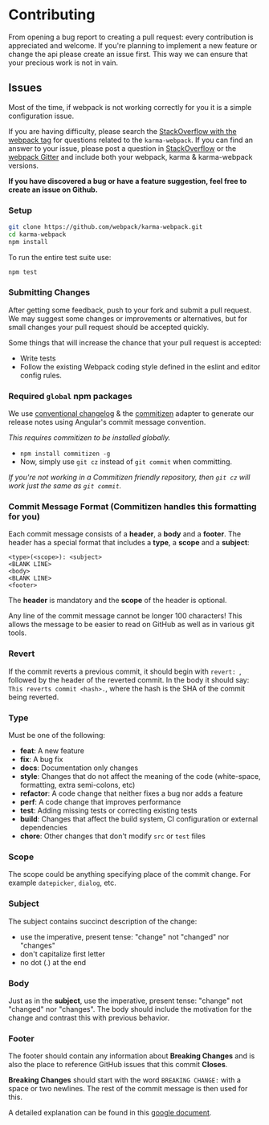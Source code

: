 # Contributing

From opening a bug report to creating a pull request: every contribution is
appreciated and welcome. If you're planning to implement a new feature or change
the api please create an issue first. This way we can ensure that your precious
work is not in vain.

## Issues

Most of the time, if webpack is not working correctly for you it is a simple configuration issue.

If you are having difficulty, please search the [StackOverflow with the webpack tag][stackwebpack] for questions related
to the `karma-webpack`. If you can find an answer to your issue, please post a question in [StackOverflow][stackwebpack] or
the [webpack Gitter][webpackgitter] and include both your webpack, karma & karma-webpack versions.

**If you have discovered a bug or have a feature suggestion, feel free to create an issue on Github.**

### Setup

```bash
git clone https://github.com/webpack/karma-webpack.git
cd karma-webpack
npm install
```

To run the entire test suite use:

```bash
npm test
```

### Submitting Changes

After getting some feedback, push to your fork and submit a pull request. We
may suggest some changes or improvements or alternatives, but for small changes
your pull request should be accepted quickly.

Some things that will increase the chance that your pull request is accepted:

* Write tests
* Follow the existing Webpack coding style defined in the eslint and editor config rules.

### Required `global` npm packages
We use [conventional changelog][conventionalchangelog] & the [commitizen][cz] adapter to generate our release notes using Angular's commit message convention.

*This requires commitizen to be installed globally.*

- `npm install commitizen -g`
- Now, simply use `git cz` instead of `git commit` when committing.

*If you're not working in a Commitizen friendly repository, then `git cz` will work just the same as `git commit`.*

### Commit Message Format (Commitizen handles this formatting for you)
Each commit message consists of a **header**, a **body** and a **footer**.  The header has a special
format that includes a **type**, a **scope** and a **subject**:

```
<type>(<scope>): <subject>
<BLANK LINE>
<body>
<BLANK LINE>
<footer>
```

The **header** is mandatory and the **scope** of the header is optional.

Any line of the commit message cannot be longer 100 characters! This allows the message to be easier
to read on GitHub as well as in various git tools.

### Revert
If the commit reverts a previous commit, it should begin with `revert: `, followed by the header of
the reverted commit. In the body it should say: `This reverts commit <hash>.`, where the hash is
the SHA of the commit being reverted.

### Type
Must be one of the following:

* **feat**: A new feature
* **fix**: A bug fix
* **docs**: Documentation only changes
* **style**: Changes that do not affect the meaning of the code (white-space, formatting, extra semi-colons, etc)
* **refactor**: A code change that neither fixes a bug nor adds a feature
* **perf**: A code change that improves performance
* **test**: Adding missing tests or correcting existing tests
* **build**: Changes that affect the build system, CI configuration or external dependencies
* **chore**: Other changes that don't modify `src` or `test` files

### Scope
The scope could be anything specifying place of the commit change. For example
`datepicker`, `dialog`, etc.

### Subject
The subject contains succinct description of the change:

* use the imperative, present tense: "change" not "changed" nor "changes"
* don't capitalize first letter
* no dot (.) at the end

### Body
Just as in the **subject**, use the imperative, present tense: "change" not "changed" nor "changes".
The body should include the motivation for the change and contrast this with previous behavior.

### Footer
The footer should contain any information about **Breaking Changes** and is also the place to
reference GitHub issues that this commit **Closes**.

**Breaking Changes** should start with the word `BREAKING CHANGE:` with a space or two newlines.
The rest of the commit message is then used for this.

A detailed explanation can be found in this [google document][google-commit].

[stackwebpack]: http://stackoverflow.com/tags/webpack
[webpackgitter]: https://gitter.im/webpack/webpack
[conventionalchangelog]: https://github.com/conventional-changelog/conventional-changelog
[cz]: https://github.com/commitizen/cz-cli
[google-commit]: https://docs.google.com/document/d/1QrDFcIiPjSLDn3EL15IJygNPiHORgU1_OOAqWjiDU5Y/preview
